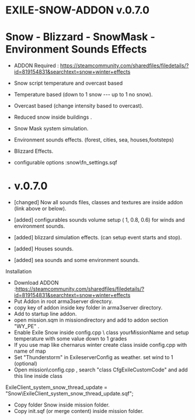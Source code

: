 # EXILE-SNOW-ADDON v.0.7.0 
# Snow - Blizzard - SnowMask - Environment Sounds Effects
- ADDON Required : 
  https://steamcommunity.com/sharedfiles/filedetails/?id=819154831&searchtext=snow+winter+effects

- Snow script temperature and overcast based
- Temperature based (down to 1 snow --- up to 1 no snow).
- Overcast based (change intensity based to overcast).
- Reduced snow inside buildings .
- Snow Mask system simulation.
- Environment sounds effects. (forest, cities, sea, houses,footsteps)
- Blizzard Effects.
- configurable options :snow\fn_settings.sqf

- # v.0.7.0
- [changed] Now all sounds files, classes and textures are inside addon (link above or below).
- [added] configurables sounds volume setup ( 1, 0.8, 0.6) for winds and environment sounds.
- [added] blizzard simulation effects. (can setup event starts and stop).
- [added] Houses sounds.
- [added] sea sounds and some environment sounds.

Installation

- Download ADDON :https://steamcommunity.com/sharedfiles/filedetails/?id=819154831&searchtext=snow+winter+effects
- Put Addon in root arma3server directory.
- copy key of addon inside key folder in arma3server directory.
- Add to startup line addon. 
- open mission.sqm in missiondirectory and add to addon section "WY_PE" .
- Enable Exile Snow inside config.cpp \ class yourMissionName and setup temperature with some value down to 1 grades
- If you use map like chernarus winter create class inside config.cpp with name of map
- Set "Thunderstorm"  in  ExileserverConfig as weather. set wind to 1 (optional)
- Open mission\config.cpp , search "class CfgExileCustomCode" and add this line inside class

ExileClient_system_snow_thread_update = "Snow\ExileClient_system_snow_thread_update.sqf";

- Copy folder Snow  inside mission folder.
- Copy init.sqf (or merge content) inside mission folder.
